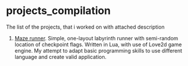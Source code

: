 # projects_compilation
The list of the projects, that i worked on with attached description

1.  [Maze runner](https://github.com/Unmystic/Maze-runner). Simple, one-layout labyrinth runner with semi-random location of checkpoint flags. Written in Lua, with use of  Love2d game engine. My attempt to adapt basic programming skills to use different language and create valid application. 
